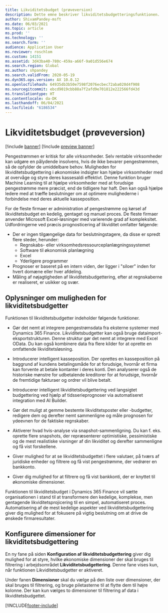 ```yaml
---
title: Likviditetsbudget (prøveversion)
description: Dette emne beskriver likviditetsbudgetteringsfunktionen.
author: ShivamPandey-msft
ms.date: 06/03/2021
ms.topic: article
ms.prod: ''
ms.technology: ''
ms.search.form: ''
audience: Application User
ms.reviewer: roschlom
ms.custom: 14151
ms.assetid: 3d43ba40-780c-459a-a66f-9a01d556e674
ms.search.region: Global
ms.author: shpandey
ms.search.validFrom: 2020-05-19
ms.dyn365.ops.version: AX 10.0.12
ms.openlocfilehash: 64935db3b50e7598f2076ecbec72aba020d4f908
ms.sourcegitcommit: ebcd9019cbb88a7f2afd9e701812e222566fd43d
ms.translationtype: HT
ms.contentlocale: da-DK
ms.lasthandoff: 06/04/2021
ms.locfileid: "6186534"
---
```

# <a name="cash-flow-forecast-preview"></a>Likviditetsbudget (prøveversion)

[!include [banner](../includes/banner.md)]
[!include [preview banner](../includes/preview-banner.md)]

Pengestrømmen er kritisk for alle virksomheder. Selv rentable virksomheder kan udgøre en pålydende insolvens, hvis de ikke bevarer pengestrømmen, så de opfylder de umiddelbare behov. Muligheden for likviditetsbudgettering i økonomiske indsigter kan hjælpe virksomheder med at overvåge og styre deres kassesaldi effektivt. Denne funktion bruger Machine Learning til at hjælpe virksomheder med at forudsige pengestrømme mere præcist, end de tidligere har haft. Den kan også hjælpe ledere med at træffe beslutninger om at optimere mulighederne i forbindelse med deres aktuelle kasseposition. 

For de fleste firmaer er administration af pengestrømme og kørsel af likviditetsbudget en kedelig, gentaget og manuel proces. De fleste firmaer anvender Microsoft Excel-løsninger med varierende grad af kompleksitet. Udfordringerne ved præcis prognosticering af likviditet omfatter følgende:

- Der er ingen tilgængelige data for beslutningstagere, da disse er spredt flere steder, herunder: 
  - Regnskabs- eller virksomhedsressourceplanlægningssystemet
  - Software til økonomisk planlægning
  - Excel
  - Yderligere programmer 
- Prognoser er baseret på en intern viden, der ligger i "siloer" inden for hvert domæne eller hver afdeling.
- Måling af nøjagtigheden af likviditetsbudgettering, efter at regnskaberne er realiseret, er usikker og svær.
    
## <a name="details-of-the-cash-flow-forecasts-capability"></a>Oplysninger om muligheden for likviditetsbudgetter
Funktionen til likviditetsbudgetter indeholder følgende funktioner. 

- Gør det nemt at integrere pengestrømsdata fra eksterne systemer med Dynamics 365 Finance. Likviditetsbudgetter kan også bruge dataimport-eksportstrukturen. Denne struktur gør det nemt at integrere med Excel OData. Du kan også kombinere data fra flere kilder for at oprette en omfattende likviditetsløsning. 

- Introducerer intelligent kasseposition. Der oprettes en kasseposition på baggrund af kundens betalingsmåde for at forudsige, hvornår et firma kan forvente at betale kontanter i deres konti. Den analyserer også de historiske mønstre for udbetalende kreditorer for at forudsige, hvornår de fremtidige fakturaer og ordrer vil blive betalt. 

- Introducerer intelligent likviditetsbudgettering ved langsigtet budgettering ved hjælp af tidsserieprognoser via automatiseret integration med AI Builder.

- Gør det muligt at gemme bestemte likviditetsposter eller -budgetter, redigere dem og derefter nemt sammenligne og måle prognosen for ydeevnen for de faktiske regnskaber.

- Aktiverer hvad hvis-analyse via snapshot-sammenligning. Du kan f. eks. oprette flere snapshots, der repræsenterer optimistiske, pessimistiske og de mest realistiske visninger af din likviditet og derefter sammenligne og få vist forskellene.

- Giver mulighed for at se likviditetsbudgettet i flere valutaer, på tværs af juridiske enheder og filtrere og få vist pengestrømme, der vedrører en bankkonto. 

- Giver dig mulighed for at filtrere og få vist bankkonti, der er knyttet til økonomiske dimensioner.

Funktionen til likviditetsbudget i Dynamics 365 Finance vil sætte organisationen i stand til at transformere den kedelige, komplekse, men gentagende likviditetsprojicering til en simpel, automatiseret proces. Automatisering af de mest kedelige aspekter ved likviditetsbudgettering giver dig mulighed for at fokusere på vigtig beslutning om at drive de ønskede firmaresultater.

## <a name="setting-up-dimensions-for-cash-flow-forecasting"></a>Konfigurere dimensioner for likviditetsbudgettering
En ny fane på siden **Konfiguration af likviditetsbudgettering** giver dig mulighed for at styre, hvilke økonomiske dimensioner der skal bruges til filtrering i arbejdsområdet **Likviditetsbudgettering**. Denne fane vises kun, når funktionen Likviditetsbudgetter er aktiveret. 

Under fanen **Dimensioner** skal du vælge på den liste over dimensioner, der skal bruges til filtrering, og bruge piletasterne til at flytte dem til højre kolonne. Der kan kun vælges to dimensioner til filtrering af data i likviditetsbudgettet. 

[!INCLUDE[footer-include](../../includes/footer-banner.md)]
